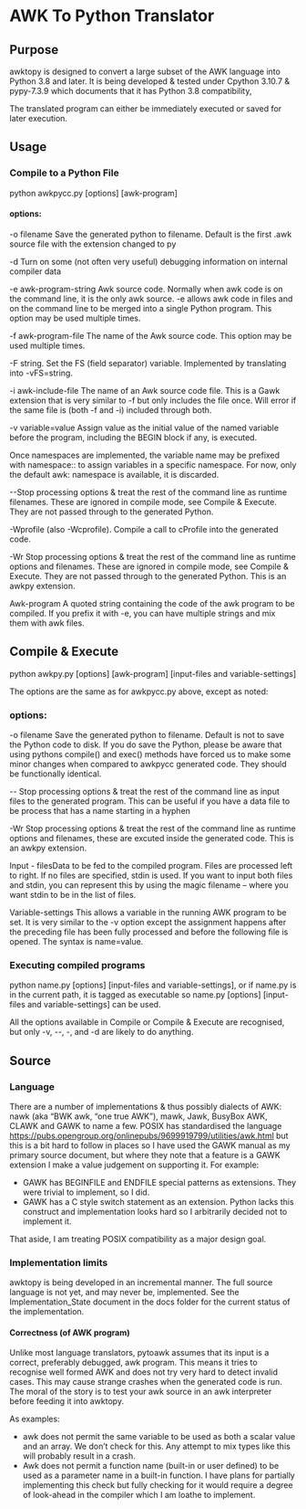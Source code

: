 # AWK To Python Translator

## Purpose

awktopy is designed to convert a large subset of the AWK language into
Python 3.8 and later. It is being developed & tested under Cpython
3.10.7 & pypy-7.3.9 which documents that it has Python 3.8
compatibility,

The translated program can either be immediately executed or saved for
later execution.

## Usage

### Compile to a Python File

python awkpycc.py \[options\] \[awk-program\]

#### options:

\-o filename Save the generated python to filename. Default is the first .awk source file with the extension changed to py

\-d Turn on some (not often very useful) debugging information on internal compiler data

\-e awk-program-string Awk source code. Normally when awk code is on the command line, it is the only awk source. -e allows awk code in files and on the command line to be merged into a single Python program. This option may be used multiple times.

\-f awk-program-file The name of the Awk source code. This option may be used multiple times.

\-F string.	Set the FS (field separator) variable. Implemented by translating into -vFS=string.

\-i awk-include-file The name of an Awk source code file. This is a Gawk extension that is very similar to -f but only includes the file once. Will error if the same file is (both -f and -i) included through both.

\-v variable=value Assign value as the initial value of the named variable before the program, including the BEGIN block if any, is executed.

Once namespaces are implemented, the variable name may be prefixed with namespace:: to assign variables in a specific namespace. For now, only the default awk: namespace is available, it is discarded.

\--Stop processing options & treat the rest of the command line as runtime filenames. These are ignored in compile mode, see Compile &
Execute. They are not passed through to the generated Python.

\-Wprofile (also -Wcprofile). Compile a call to cProfile into the generated code.

\-Wr Stop processing options & treat the rest of the command line as runtime options and filenames. These are ignored in compile mode, see Compile & Execute. They are not passed through to the generated Python.
This is an awkpy extension.

Awk-program A quoted string containing the code of the awk program to be compiled. If you prefix it with -e, you can have multiple strings and mix them with awk files.

## Compile & Execute

python awkpy.py \[options\] \[awk-program\] \[input-files and variable-settings\]

The options are the same as for awkpycc.py above, except as noted:

### options:

\-o filename Save the generated python to filename. Default is not to save the Python code to disk. If you do save the Python, please be aware that using pythons compile() and exec() methods have forced us to make some minor changes when compared to awkpycc generated code. They should be functionally identical.

\-- Stop processing options & treat the rest of the command line as input files to the generated program. This can be useful if you have a data file to be process that has a name starting in a hyphen

\-Wr Stop processing options & treat the rest of the command line as runtime options and filenames, these are excuted inside the generated code. This is an awkpy extension. 

Input - filesData to be fed to the compiled program. Files are processed left to right. If no files are specified, stdin is used. If you want to input both files and stdin, you can represent this by using the magic filename – where you want stdin to be in the list of files.

Variable-settings This allows a variable in the running AWK program to be set. It is very similar to the -v option except the assignment happens after the preceding file has been fully processed and before the following file is opened. The syntax is name=value.

### Executing compiled programs

python name.py \[options\] \[input-files and variable-settings\], or if name.py is in the current path, it is tagged as executable so name.py \[options\] \[input-files and variable-settings\] can be used.

All the options available in Compile or Compile & Execute are recognised, but only -v, --, -, and -d are likely to do anything.

## Source

### Language

There are a number of implementations & thus possibly dialects of AWK:
nawk (aka “BWK awk, “one true AWK”), mawk, Jawk, BusyBox AWK, CLAWK and GAWK to name a few. POSIX has standardised the language
https://pubs.opengroup.org/onlinepubs/9699919799/utilities/awk.html
but this is a bit hard to follow in places so I have used the GAWK manual as my primary source document, but where they note that a feature
is a GAWK extension I make a value judgement on supporting it. For example:
* GAWK has BEGINFILE and ENDFILE special patterns as extensions. They     were trivial to implement, so I did.
* GAWK has a C style switch statement as an extension. Python lacks this construct and implementation looks hard so I arbitrarily decided not to implement it.

That aside, I am treating POSIX compatibility as a major design goal.

### Implementation limits

awktopy is being developed in an incremental manner. The full source
language is not yet, and may never be, implemented. See the
Implementation\_State document in the docs folder for the current status
of the implementation.

#### Correctness (of AWK program)

Unlike most language translators, pytoawk assumes that its input is a correct, preferably debugged, awk program. This means it tries to recognise well formed AWK and does not try very hard to detect invalid cases. This may cause strange crashes when the generated code is run.
The moral of the story is to test your awk source in an awk interpreter before feeding it into awktopy.

As examples:
- awk does not permit the same variable to be used as both a scalar value and an array. We don’t check for this. Any attempt to mix types like this will probably result in a crash.
- Awk does not permit a function name (built-in or user defined) to be used as a parameter name in a built-in function. I have plans for partially implementing this check but fully checking for it would require a degree of look-ahead in the compiler which I am loathe to implement.



